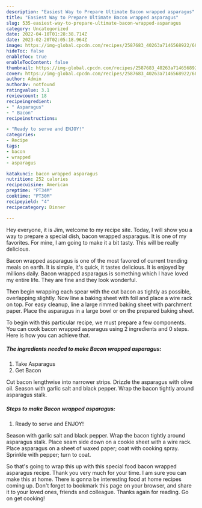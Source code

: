 ```yaml
---
description: "Easiest Way to Prepare Ultimate Bacon wrapped asparagus"
title: "Easiest Way to Prepare Ultimate Bacon wrapped asparagus"
slug: 535-easiest-way-to-prepare-ultimate-bacon-wrapped-asparagus
category: Uncategorized
date: 2022-04-10T01:28:38.714Z
date: 2023-02-20T02:05:18.964Z
image: https://img-global.cpcdn.com/recipes/2587683_40263a7146568922/680x482cq70/bacon-wrapped-asparagus-recipe-main-photo.jpg
hideToc: false
enableToc: true
enableTocContent: false
thumbnail: https://img-global.cpcdn.com/recipes/2587683_40263a7146568922/680x482cq70/bacon-wrapped-asparagus-recipe-main-photo.jpg
cover: https://img-global.cpcdn.com/recipes/2587683_40263a7146568922/680x482cq70/bacon-wrapped-asparagus-recipe-main-photo.jpg
author: Admin
authorAv: notfound
ratingvalue: 3.1
reviewcount: 18
recipeingredient:
- " Asparagus"
- " Bacon"
recipeinstructions:

- "Ready to serve and ENJOY!"
categories:
- Recipe
tags:
- bacon
- wrapped
- asparagus

katakunci: bacon wrapped asparagus 
nutrition: 252 calories
recipecuisine: American
preptime: "PT34M"
cooktime: "PT30M"
recipeyield: "4"
recipecategory: Dinner

---
```



Hey everyone, it is Jim, welcome to my recipe site. Today, I will show you a way to prepare a special dish, bacon wrapped asparagus. It is one of my favorites. For mine, I am going to make it a bit tasty. This will be really delicious.

Bacon wrapped asparagus is one of the most favored of current trending meals on earth. It is simple, it's quick, it tastes delicious. It is enjoyed by millions daily. Bacon wrapped asparagus is something which I have loved my entire life. They are fine and they look wonderful.

Then begin wrapping each spear with the cut bacon as tightly as possible, overlapping slightly. Now line a baking sheet with foil and place a wire rack on top. For easy cleanup, line a large rimmed baking sheet with parchment paper. Place the asparagus in a large bowl or on the prepared baking sheet.


To begin with this particular recipe, we must prepare a few components. You can cook bacon wrapped asparagus using 2 ingredients and 0 steps. Here is how you can achieve that.

<!--inarticleads1-->

##### The ingredients needed to make Bacon wrapped asparagus:

1. Take  Asparagus
1. Get  Bacon


Cut bacon lengthwise into narrower strips. Drizzle the asparagus with olive oil. Season with garlic salt and black pepper. Wrap the bacon tightly around asparagus stalk. 

<!--inarticleads2-->

##### Steps to make Bacon wrapped asparagus:


1. Ready to serve and ENJOY!

Season with garlic salt and black pepper. Wrap the bacon tightly around asparagus stalk. Place seam side down on a cookie sheet with a wire rack. Place asparagus on a sheet of waxed paper; coat with cooking spray. Sprinkle with pepper; turn to coat. 

So that's going to wrap this up with this special food bacon wrapped asparagus recipe. Thank you very much for your time. I am sure you can make this at home. There is gonna be interesting food at home recipes coming up. Don't forget to bookmark this page on your browser, and share it to your loved ones, friends and colleague. Thanks again for reading. Go on get cooking!
